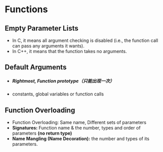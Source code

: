 # Functions

## Empty Parameter Lists

- In C, it means all argument checking is disabled (i.e., the function call can pass any arguments it wants).
- In C++, it means that the function takes no arguments.



## Default Arguments

- ##### Rightmost, Function prototype（只能出现一次）

- constants, global variables or function calls



## Function Overloading

- Function Overloading: Same name, Different sets of parameters
- **Signatures:** Function name & the number, types and order of parameters **(no return type)**
- **Name Mangling (Name Decoration):** the number and types of its parameters.